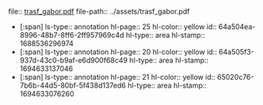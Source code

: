 file:: [trasf_gabor.pdf](../assets/trasf_gabor.pdf)
file-path:: ../assets/trasf_gabor.pdf

- [:span]
  ls-type:: annotation
  hl-page:: 25
  hl-color:: yellow
  id:: 64a504ea-8996-48b7-8ff6-2ff957969c4d
  hl-type:: area
  hl-stamp:: 1688536296974
- [:span]
  ls-type:: annotation
  hl-page:: 20
  hl-color:: yellow
  id:: 64a505f3-937d-43c0-b9af-e6d900f68c49
  hl-type:: area
  hl-stamp:: 1694633137046
- [:span]
  ls-type:: annotation
  hl-page:: 21
  hl-color:: yellow
  id:: 65020c76-7b6b-44d5-80bf-5f438d137ed6
  hl-type:: area
  hl-stamp:: 1694633076260